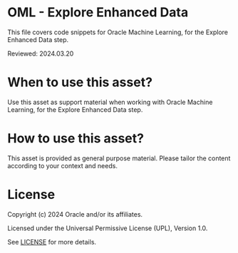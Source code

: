 # OML - Explore Enhanced Data
 
This file covers code snippets for Oracle Machine Learning, for the Explore Enhanced Data step.

Reviewed: 2024.03.20
 

# When to use this asset?

Use this asset as support material when working with Oracle Machine Learning, for the Explore Enhanced Data step.


# How to use this asset?

This asset is provided as general purpose material. Please tailor the content according to your context and needs.


# License
 
Copyright (c) 2024 Oracle and/or its affiliates.
 
Licensed under the Universal Permissive License (UPL), Version 1.0.
 
See [LICENSE](https://github.com/oracle-devrel/technology-engineering/blob/main/LICENSE) for more details.
